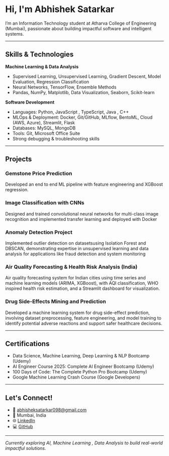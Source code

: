 # Hi, I'm Abhishek Satarkar

I’m an Information Technology student at Atharva College of Engineering (Mumbai), passionate about building impactful software and intelligent systems.

---

## Skills & Technologies

**Machine Learning & Data Analysis**  
- Supervised Learning, Unsupervised Learning, Gradient Descent, Model Evaluation, Regression Classification  
- Neural Networks, TensorFlow, Ensemble Methods  
- Pandas, NumPy, Matplotlib, Data Visualization, Seaborn, Scikit-learn  

**Software Development**  
- Languages: Python, JavaScript , TypeScript, Java , C++
- MLOps & Deployment: Docker, Git/GitHub, MLflow, BentoML, Cloud (AWS, Azure), Streamlit, Flask  
- Databases: MySQL, MongoDB  
- Tools: Git, Microsoft Office Suite  
- Strong debugging & troubleshooting skills

---

## Projects

###  Gemstone Price Prediction
Developed an end to end ML pipeline with feature engineering and XGBoost regression.

###  Image Classification with CNNs 
Designed and trained convolutional neural networks for multi-class image recognition and implemented transfer learning and deployed with Docker

###  Anomaly Detection Project  
Implemented outlier detection on datasetsusing Isolation Forest and DBSCAN, demonstrating expertise in unsupervised learning and data analysis for applications like fraud detection and system monitoring

###  Air Quality Forecasting & Health Risk Analysis (India)
Air quality forecasting system for Indian cities using time series and machine learning models (ARIMA, XGBoost), with AQI classification, WHO inspired health risk estimation, and a Streamlit dashboard for visualization.

###  Drug Side-Effects Mining and Prediction
Developed a machine learning system for drug side-effect prediction, involving dataset preprocessing, feature engineering, and model training to identify potential adverse reactions and support safer healthcare decisions.

---

##  Certifications

- Data Science, Machine Learning, Deep Learning & NLP Bootcamp (Udemy)
- AI Engineer Course 2025: Complete AI Engineer Bootcamp (Udemy)
- 100 Days of Code: The Complete Python Pro Bootcamp (Udemy)
- Google Machine Learning Crash Course (Google Developers)

---

##  Let's Connect!

- 📧 abhisheksatarkar098@gmail.com  
- 📍 Mumbai, India  
- 🌐 [LinkedIn](https://www.linkedin.com/in/abhishek-satarkar-9742)  
- 💻 [GitHub](https://github.com/yuno7777)

---

*Currently exploring AI, Machine Learning , Data Analysis to build real-world impactful solutions.*

